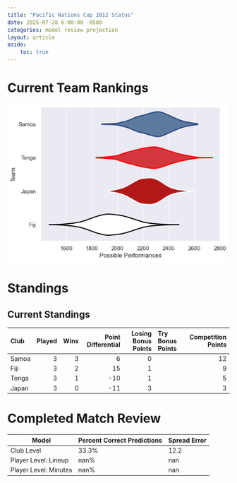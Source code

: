 ```yaml
---  
title: "Pacific Nations Cup 2012 Status"  
date: 2025-07-28 6:00:00 -0500  
categories: model review projection  
layout: article  
aside:  
    toc: true  
---
```

# Current Team Rankings


![Club Rankings](plots/rankings_Pacific_Nations_Cup_2012.png)
# Standings

## Current Standings


| Club   |   Played |   Wins |   Point Differential |   Losing Bonus Points | Try Bonus Points   |   Competition Points |
|:-------|---------:|-------:|---------------------:|----------------------:|:-------------------|---------------------:|
| Samoa  |        3 |      3 |                    6 |                     0 |                    |                   12 |
| Fiji   |        3 |      2 |                   15 |                     1 |                    |                    9 |
| Tonga  |        3 |      1 |                  -10 |                     1 |                    |                    5 |
| Japan  |        3 |      0 |                  -11 |                     3 |                    |                    3 |



# Completed Match Review


| Model | Percent Correct Predictions | Spread Error |
| ------ | ------ | ------ |
| Club Level | 33.3% | 12.2 |
| Player Level: Lineup | nan% | nan |
| Player Level: Minutes | nan% | nan |

